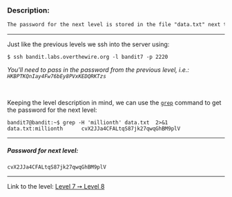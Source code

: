### Description:
```txt
The password for the next level is stored in the file "data.txt" next to the word "millionth"
```

---

Just like the previous levels we ssh into the server using:
```console
$ ssh bandit.labs.overthewire.org -l bandit7 -p 2220
```

_You'll need to pass in the password from the previous level, i.e.: `HKBPTKQnIay4Fw76bEy8PVxKEDQRKTzs`_

<br>

Keeping the level description in mind, we can use the [`grep`](https://linux.die.net/man/1/grep) command to get the password for the next level:

```console
bandit7@bandit:~$ grep -H 'millionth' data.txt  2>&1
data.txt:millionth      cvX2JJa4CFALtqS87jk27qwqGhBM9plV
```

---

##### Password for next level:
    cvX2JJa4CFALtqS87jk27qwqGhBM9plV

---

Link to the level: [Level 7 ➙ Level 8](https://overthewire.org/wargames/bandit/bandit8.html)
